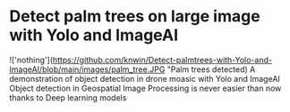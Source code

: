 # Detect palm trees on large image with Yolo and ImageAI
!['nothing'](https://github.com/knwin/Detect-palmtrees-with-Yolo-and-ImageAI/blob/main/images/palm_tree.JPG "Palm trees detected)
A demonstration of object detection in drone moasic with Yolo and ImageAI
Object detection in Geospatial Image Processing is never easier than now thanks to Deep learning models
